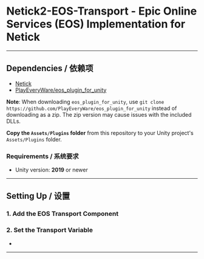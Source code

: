 # Netick2-EOS-Transport - Epic Online Services (EOS) Implementation for Netick

---

## Dependencies / 依赖项

- [Netick](https://github.com/NetickNetworking/NetickForUnity.git)
- [PlayEveryWare/eos_plugin_for_unity](https://github.com/PlayEveryWare/eos_plugin_for_unity)

**Note**: When downloading `eos_plugin_for_unity`, use `git clone https://github.com/PlayEveryWare/eos_plugin_for_unity` instead of downloading as a zip. The zip version may cause issues with the included DLLs.

**Copy the `Assets/Plugins` folder** from this repository to your Unity project's `Assets/Plugins` folder.

### Requirements / 系统要求

- Unity version: **2019** or newer
---

## Setting Up / 设置

### 1. Add the EOS Transport Component

  
### 2. Set the Transport Variable

- 

---